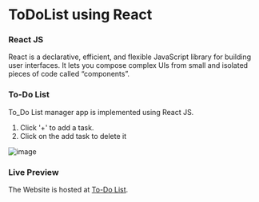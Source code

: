 # ToDoList using React

### React JS
React is a declarative, efficient, and flexible JavaScript library for building user interfaces. It lets you compose complex UIs from small and isolated pieces of code called “components”.

### To-Do List
To_Do List manager app is implemented using React JS.
1. Click '+' to add a task.
2. Click on the add task to delete it


![image](https://user-images.githubusercontent.com/72697074/120885726-6fe9f980-c5fb-11eb-90b4-ec68547bb632.png)


### Live Preview
The Website is hosted at [To-Do List](https://tess-vanta.github.io/ToDoList_React/).
